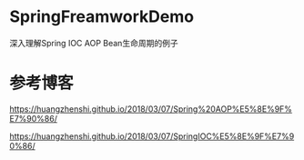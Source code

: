# SpringFreamworkDemo
深入理解Spring IOC  AOP Bean生命周期的例子

# 参考博客
https://huangzhenshi.github.io/2018/03/07/Spring%20AOP%E5%8E%9F%E7%90%86/

https://huangzhenshi.github.io/2018/03/07/SpringIOC%E5%8E%9F%E7%90%86/
